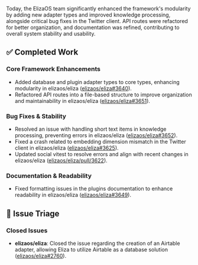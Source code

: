Today, the ElizaOS team significantly enhanced the framework's modularity by adding new adapter types and improved knowledge processing, alongside critical bug fixes in the Twitter client. API routes were refactored for better organization, and documentation was refined, contributing to overall system stability and usability.

## ✅ Completed Work
### Core Framework Enhancements
- Added database and plugin adapter types to core types, enhancing modularity in elizaos/eliza ([elizaos/eliza#3640](https://github.com/elizaOS/eliza/pull/3640)).
- Refactored API routes into a file-based structure to improve organization and maintainability in elizaos/eliza ([elizaos/eliza#3651](https://github.com/elizaOS/eliza/pull/3651)).

### Bug Fixes & Stability
- Resolved an issue with handling short text items in knowledge processing, preventing errors in elizaos/eliza ([elizaos/eliza#3652](https://github.com/elizaOS/eliza/pull/3652)).
- Fixed a crash related to embedding dimension mismatch in the Twitter client in elizaos/eliza ([elizaos/eliza#3625](https://github.com/elizaOS/eliza/pull/3625)).
- Updated social vitest to resolve errors and align with recent changes in elizaos/eliza ([elizaos/eliza/pull/3622](https://github.com/elizaOS/eliza/pull/3622)).

### Documentation & Readability
- Fixed formatting issues in the plugins documentation to enhance readability in elizaos/eliza ([elizaos/eliza#3649](https://github.com/elizaOS/eliza/pull/3649)).

## 🐞 Issue Triage
### Closed Issues
- **elizaos/eliza**: Closed the issue regarding the creation of an Airtable adapter, allowing Eliza to utilize Airtable as a database solution ([elizaos/eliza#2760](https://github.com/elizaOS/eliza/issues/2760)).